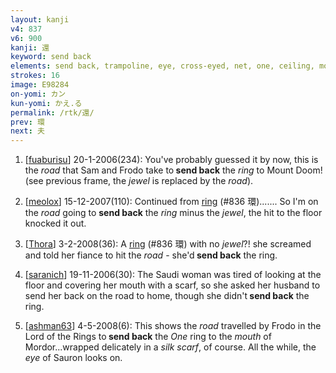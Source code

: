 ```yaml
---
layout: kanji
v4: 837
v6: 900
kanji: 還
keyword: send back
elements: send back, trampoline, eye, cross-eyed, net, one, ceiling, mouth, scarf, road
strokes: 16
image: E98284
on-yomi: カン
kun-yomi: かえ.る
permalink: /rtk/還/
prev: 環
next: 夫
---
```


1) [<a href="http://kanji.koohii.com/profile/fuaburisu">fuaburisu</a>] 20-1-2006(234): You&#039;ve probably guessed it by now, this is the <em>road</em> that Sam and Frodo take to<strong> send back</strong> the <em>ring</em> to Mount Doom! (see previous frame, the <em>jewel</em> is replaced by the <em>road</em>).

2) [<a href="http://kanji.koohii.com/profile/meolox">meolox</a>] 15-12-2007(110): Continued from <a href="../v4/836.html">ring</a> (#836 環)....... So I&#039;m on the <em>road</em> going to <strong>send back</strong> the <em>ring</em> minus the <em>jewel</em>, the hit to the floor knocked it out.

3) [<a href="http://kanji.koohii.com/profile/Thora">Thora</a>] 3-2-2008(36): A <a href="../v4/836.html">ring</a> (#836 環) with no <em>jewel</em>?! she screamed and told her fiance to hit the <em>road</em> - she&#039;d<strong> send back</strong> the ring.

4) [<a href="http://kanji.koohii.com/profile/saranich">saranich</a>] 19-11-2006(30): The Saudi woman was tired of looking at the floor and covering her mouth with a scarf, so she asked her husband to send her back on the road to home, though she didn&#039;t<strong> send back</strong> the ring.

5) [<a href="http://kanji.koohii.com/profile/ashman63">ashman63</a>] 4-5-2008(6): This shows the <em>road</em> travelled by Frodo in the Lord of the Rings to<strong> send back</strong> the <em>One</em> ring to the <em>mouth</em> of Mordor...wrapped delicately in a <em>silk scarf</em>, of course. All the while, the <em>eye</em> of Sauron looks on.

